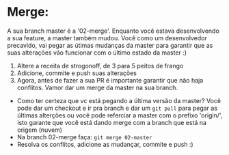 # Merge:

A sua branch master é a '02-merge'. Enquanto você estava desenvolvendo a sua feature, a master também mudou.
Você como um desenvolvedor precavido, vai pegar as útimas mudanças da master para garantir que as suas alterações vão funcionar com o último estado da master :)

01. Altere a receita de strogonoff, de 3 para 5 peitos de frango
02. Adicione, commite e push suas alterações
03. Agora, antes de fazer a sua PR é importante garantir que não haja conflitos. Vamor dar um merge da master na sua branch.

- Como ter certeza que vc está pegando a última versão da master? Você pode dar um checkout e ir pra branch e dar um `git pull` para pegar as últimas alterções ou você pode referciar a master com o prefixo 'origin/', isto garante que você está dando merge com a branch que está na origem (nuvem)
- Na branch 02-merge faça: `git merge 02-master`
- Resolva os conflitos, adicione as mudançar, commite e push :)